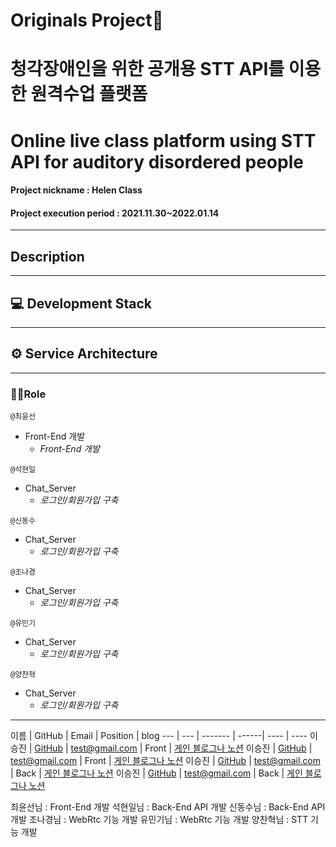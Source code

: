 # Originals Project📖
# 청각장애인을 위한 공개용 STT API를 이용한 원격수업 플랫폼
# Online live class platform using STT API for auditory disordered people
#### Project nickname : Helen Class
#### Project execution period : 2021.11.30~2022.01.14

-----------------------
## Description


-----------------------
## 💻 Development Stack  


-----------------------
## ⚙ Service Architecture

---

### 🙋‍♂️Role

`@최윤선 `  
* Front-End 개발
  - *Front-End 개발*

`@석현일 `  
* Chat_Server
  - *로그인/회원가입 구축*

`@신동수 `  
* Chat_Server
  - *로그인/회원가입 구축*

`@조나경 `  
* Chat_Server
  - *로그인/회원가입 구축*

`@유민기 `  
* Chat_Server
  - *로그인/회원가입 구축*

`@양찬혁 `  
* Chat_Server
  - *로그인/회원가입 구축*


<hr/>

이름 | GitHub |  Email | Position | blog
 --- | --- | ------- | ------| ---- | ----
 이승진 | [GitHub](#) | test@gmail.com | Front | [게인 블로그나 노션](#)
 이승진 | [GitHub](#) | test@gmail.com | Front | [게인 블로그나 노션](#)
 이승진 | [GitHub](#) | test@gmail.com | Back | [게인 블로그나 노션](#)
 이승진 | [GitHub](#) | test@gmail.com | Back | [게인 블로그나 노션](#)


최윤선님 : Front-End 개발
석현일님 : Back-End API 개발
신동수님 : Back-End API 개발
조나경님 : WebRtc 기능 개발
유민기님 : WebRtc 기능 개발
양찬혁님 : STT 기능 개발 

